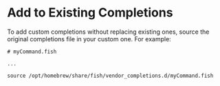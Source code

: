 # Add to Existing Completions

To add custom completions without replacing existing ones, source the original completions file in your custom one. For example:

```shell
# myCommand.fish

...

source /opt/homebrew/share/fish/vendor_completions.d/myCommand.fish
```

